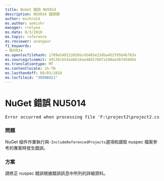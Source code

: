 ```yaml
---
title: NuGet 錯誤 NU5014
description: NU5014 錯誤碼
author: mishra14
ms.author: anmishr
manager: rrelyea
ms.date: 8/3/2018
ms.topic: reference
ms.reviewer: anangaur
f1_keywords:
- NU5014
ms.openlocfilehash: 1789e54821202bbc45465e23dba452f95b4b783e
ms.sourcegitcommit: 4d139cb54a46616ae48d1768fa108ae3bf450d5b
ms.translationtype: MT
ms.contentlocale: zh-TW
ms.lasthandoff: 08/03/2018
ms.locfileid: "39508411"
---
```

# <a name="nuget-error-nu5014"></a>NuGet 錯誤 NU5014
<pre>Error occurred when processing file 'F:\project2\project2.csproj': The 'id' start tag on line 4 position 10 does not match the end tag of 'ids'. Line 4, position 20.</pre>

### <a name="issue"></a>問題

NuGet 組件作業執行與`-IncludeReferencedProjects`選項和讀取 nuspec 檔案參考的專案時發生錯誤。


### <a name="solution"></a>方案

請修正 nuspec 錯誤根據錯誤訊息中所列的詳細資料。

